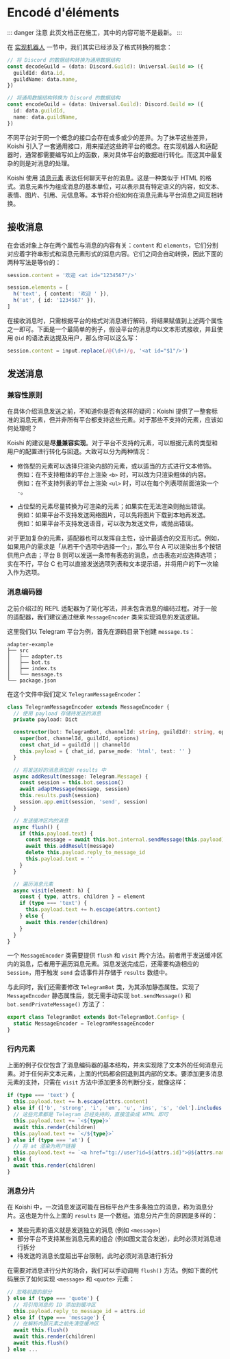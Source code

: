 # Encodé d'éléments

::: danger 注意
此页文档正在施工，其中的内容可能不是最新。
:::

在 [实现机器人](./bot.md#在适配器中访问) 一节中，我们其实已经涉及了格式转换的概念：

```ts
// 将 Discord 的数据结构转换为通用数据结构
const decodeGuild = (data: Discord.Guild): Universal.Guild => ({
  guildId: data.id,
  guildName: data.name,
})

// 将通用数据结构转换为 Discord 的数据结构
const encodeGuild = (data: Universal.Guild): Discord.Guild => ({
  id: data.guildId,
  name: data.guildName,
})
```

不同平台对于同一个概念的接口会存在或多或少的差异。为了抹平这些差异，Koishi 引入了一套通用接口，用来描述这些跨平台的概念。在实现机器人和适配器时，通常都需要编写如上的函数，来对具体平台的数据进行转化。而这其中最复杂的则是对消息的处理。

Koishi 使用 [消息元素](../basic/element.md) 表达任何聊天平台的消息。这是一种类似于 HTML 的格式。消息元素作为组成消息的基本单位，可以表示具有特定语义的内容，如文本、表情、图片、引用、元信息等。本节将介绍如何在消息元素与平台消息之间互相转换。

## 接收消息

在会话对象上存在两个属性与消息的内容有关：`content` 和 `elements`，它们分别对应着字符串形式和消息元素形式的消息内容。它们之间会自动转换，因此下面的两种写法是等价的：

```ts
session.content = '欢迎 <at id="1234567"/>'
```

```ts
session.elements = [
  h('text', { content: '欢迎 ' }),
  h('at', { id: '1234567' }),
]
```

在接收消息时，只需根据平台的格式对消息进行解码，将结果赋值到上述两个属性之一即可。下面是一个最简单的例子，假设平台的消息均以文本形式接收，并且使用 `@id` 的语法表达提及用户，那么你可以这么写：

```ts
session.content = input.replace(/@(\d+)/g, '<at id="$1"/>')
```

## 发送消息

### 兼容性原则

在具体介绍消息发送之前，不知道你是否有这样的疑问：Koishi 提供了一整套标准的消息元素，但并非所有平台都支持这些元素。对于那些不支持的元素，应该如何处理呢？

Koishi 的建议是**尽量兼容实现**。对于平台不支持的元素，可以根据元素的类型和用户的配置进行转化与回退。大致可以分为两种情况：

- 修饰型的元素可以选择只渲染内部的元素，或以适当的方式进行文本修饰。 <br>例如：在不支持粗体的平台上渲染 `<b>` 时，可以改为只渲染粗体的内容。 <br>例如：在不支持列表的平台上渲染 `<ul>` 时，可以在每个列表项前面渲染一个 `-`。

- 占位型的元素尽量转换为可渲染的元素；如果实在无法渲染则抛出错误。 <br>例如：如果平台不支持发送网络图片，可以先将图片下载到本地再发送。 <br>例如：如果平台不支持发送语音，可以改为发送文件，或抛出错误。

对于更加复杂的元素，适配器也可以发挥自主性，设计最适合的交互形式。例如，如果用户的需求是「从若干个选项中选择一个」，那么平台 A 可以渲染出多个按钮供用户点击；平台 B 则可以发送一条带有表态的消息，点击表态对应选择选项；实在不行，平台 C 也可以直接发送选项列表和文本提示语，并将用户的下一次输入作为选项。

### 消息编码器

之前介绍过的 REPL 适配器为了简化写法，并未包含消息的编码过程。对于一般的适配器，我们建议通过继承 `MessageEncoder` 类来实现消息的发送逻辑。

这里我们以 Telegram 平台为例，首先在源码目录下创建 `message.ts`：

```text{6A}
adapter-example
├── src
│   ├── adapter.ts
│   ├── bot.ts
│   ├── index.ts
│   └── message.ts
└── package.json
```

在这个文件中我们定义 `TelegramMessageEncoder`：

```ts title=message.ts
class TelegramMessageEncoder extends MessageEncoder {
  // 使用 payload 存储待发送的消息
  private payload: Dict

  constructor(bot: TelegramBot, channelId: string, guildId?: string, options?: SendOptions) {
    super(bot, channelId, guildId, options)
    const chat_id = guildId || channelId
    this.payload = { chat_id, parse_mode: 'html', text: '' }
  }

  // 将发送好的消息添加到 results 中
  async addResult(message: Telegram.Message) {
    const session = this.bot.session()
    await adaptMessage(message, session)
    this.results.push(session)
    session.app.emit(session, 'send', session)
  }

  // 发送缓冲区内的消息
  async flush() {
    if (this.payload.text) {
      const message = await this.bot.internal.sendMessage(this.payload)
      await this.addResult(message)
      delete this.payload.reply_to_message_id
      this.payload.text = ''
    }
  }

  // 遍历消息元素
  async visit(element: h) {
    const { type, attrs, children } = element
    if (type === 'text') {
      this.payload.text += h.escape(attrs.content)
    } else {
      await this.render(children)
    }
  }
}
```

一个 `MessageEncoder` 类需要提供 `flush` 和 `visit` 两个方法。前者用于发送缓冲区内的消息，后者用于遍历消息元素。消息发送完成后，还需要构造相应的 `Session`，用于触发 `send` 会话事件并存储于 `results` 数组中。

与此同时，我们还需要修改 `TelegramBot` 类，为其添加静态属性。实现了 `MessageEncoder` 静态属性后，就无需手动实现 `bot.sendMessage()` 和 `bot.sendPrivateMessage()` 方法了：

```ts title=bot.ts
export class TelegramBot extends Bot<TelegramBot.Config> {
  static MessageEncoder = TelegramMessageEncoder
}
```

### 行内元素

上面的例子仅仅包含了消息编码器的基本结构，并未实现除了文本外的任何消息元素。对于任何非文本元素，上面的代码都会回退到其内部的文本。要添加更多消息元素的支持，只需在 `visit` 方法中添加更多的判断分支，就像这样：

```ts
if (type === 'text') {
  this.payload.text += h.escape(attrs.content)
} else if (['b', 'strong', 'i', 'em', 'u', 'ins', 's', 'del'].includes(type)) {
  // 这些元素都是 Telegram 已经支持的，直接渲染成 HTML 即可
  this.payload.text += `<${type}>`
  await this.render(children)
  this.payload.text += `</${type}>`
} else if (type === 'at') {
  // 将 at 渲染为用户链接
  this.payload.text += `<a href="tg://user?id=${attrs.id}">@${attrs.name || attrs.id}</a>`
} else {
  await this.render(children)
}
```

### 消息分片

在 Koishi 中，一次消息发送可能在目标平台产生多条独立的消息，称为消息分片。这也是为什么上面的 `results` 是一个数组。消息分片产生的原因是多样的：

- 某些元素的语义就是发送独立的消息 (例如 `<message>`)
- 部分平台不支持某些消息元素的组合 (例如图文混合发送)，此时必须对消息进行拆分
- 待发送的消息长度超出平台限制，此时必须对消息进行拆分

在需要对消息进行分片的场合，我们可以手动调用 `flush()` 方法。例如下面的代码展示了如何实现 `<message>` 和 `<quote>` 元素：

```ts
// 忽略前面的部分
} else if (type === 'quote') {
  // 将引用消息的 ID 添加到缓冲区
  this.payload.reply_to_message_id = attrs.id
} else if (type === 'message') {
  // 在解析内部元素之前先清空缓冲区
  await this.flush()
  await this.render(children)
  await this.flush()
} else ...
```

